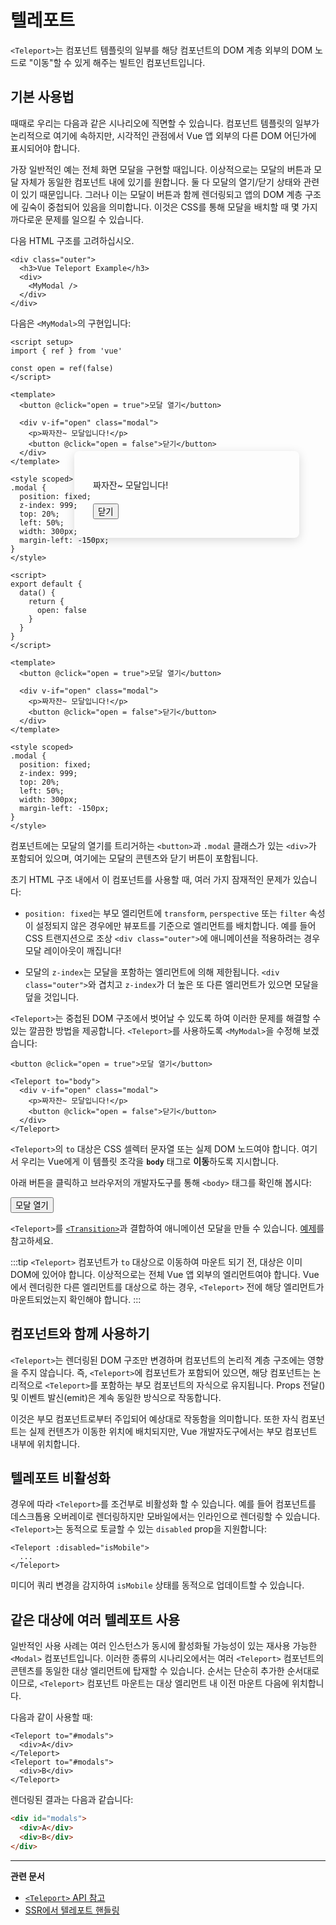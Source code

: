 # 텔레포트

`<Teleport>`는 컴포넌트 템플릿의 일부를 해당 컴포넌트의 DOM 계층 외부의 DOM 노드로 "이동"할 수 있게 해주는 빌트인 컴포넌트입니다.

## 기본 사용법

때때로 우리는 다음과 같은 시나리오에 직면할 수 있습니다.
컴포넌트 템플릿의 일부가 논리적으로 여기에 속하지만,
시각적인 관점에서 Vue 앱 외부의 다른 DOM 어딘가에 표시되어야 합니다.

가장 일반적인 예는 전체 화면 모달을 구현할 때입니다.
이상적으로는 모달의 버튼과 모달 자체가 동일한 컴포넌트 내에 있기를 원합니다.
둘 다 모달의 열기/닫기 상태와 관련이 있기 때문입니다.
그러나 이는 모달이 버튼과 함께 렌더링되고 앱의 DOM 계층 구조에 깊숙이 중첩되어 있음을 의미합니다.
이것은 CSS를 통해 모달을 배치할 때 몇 가지 까다로운 문제를 일으킬 수 있습니다.

다음 HTML 구조를 고려하십시오.

```vue-html
<div class="outer">
  <h3>Vue Teleport Example</h3>
  <div>
    <MyModal />
  </div>
</div>
```

다음은 `<MyModal>`의 구현입니다:

<div class="composition-api">

```vue
<script setup>
import { ref } from 'vue'

const open = ref(false)
</script>

<template>
  <button @click="open = true">모달 열기</button>

  <div v-if="open" class="modal">
    <p>짜자잔~ 모달입니다!</p>
    <button @click="open = false">닫기</button>
  </div>
</template>

<style scoped>
.modal {
  position: fixed;
  z-index: 999;
  top: 20%;
  left: 50%;
  width: 300px;
  margin-left: -150px;
}
</style>
```

</div>
<div class="options-api">

```vue
<script>
export default {
  data() {
    return {
      open: false
    }
  }
}
</script>

<template>
  <button @click="open = true">모달 열기</button>

  <div v-if="open" class="modal">
    <p>짜자잔~ 모달입니다!</p>
    <button @click="open = false">닫기</button>
  </div>
</template>

<style scoped>
.modal {
  position: fixed;
  z-index: 999;
  top: 20%;
  left: 50%;
  width: 300px;
  margin-left: -150px;
}
</style>
```

</div>

컴포넌트에는 모달의 열기를 트리거하는 `<button>`과 `.modal` 클래스가 있는 `<div>`가 포함되어 있으며,
여기에는 모달의 콘텐츠와 닫기 버튼이 포함됩니다.

초기 HTML 구조 내에서 이 컴포넌트를 사용할 때, 여러 가지 잠재적인 문제가 있습니다:

- `position: fixed`는 부모 엘리먼트에 `transform`, `perspective` 또는 `filter` 속성이 설정되지 않은 경우에만 뷰포트를 기준으로 엘리먼트를 배치합니다.
  예를 들어 CSS 트랜지션으로 조상 `<div class="outer">`에 애니메이션을 적용하려는 경우 모달 레이아웃이 깨집니다!

- 모달의 `z-index`는 모달을 포함하는 엘리먼트에 의해 제한됩니다.
  `<div class="outer">`와 겹치고 `z-index`가 더 높은 또 다른 엘리먼트가 있으면 모달을 덮을 것입니다.

`<Teleport>`는 중첩된 DOM 구조에서 벗어날 수 있도록 하여 이러한 문제를 해결할 수 있는 깔끔한 방법을 제공합니다. `<Teleport>`를 사용하도록 `<MyModal>`을 수정해 보겠습니다:

```vue-html{3,8}
<button @click="open = true">모달 열기</button>

<Teleport to="body">
  <div v-if="open" class="modal">
    <p>짜자잔~ 모달입니다!</p>
    <button @click="open = false">닫기</button>
  </div>
</Teleport>
```

`<Teleport>`의 `to` 대상은 CSS 셀렉터 문자열 또는 실제 DOM 노드여야 합니다.
여기서 우리는 Vue에게 이 템플릿 조각을 **`body`** 태그로 **이동**하도록 지시합니다.

아래 버튼을 클릭하고 브라우저의 개발자도구를 통해 `<body>` 태그를 확인해 봅시다:

<script setup>
let open = $ref(false)
</script>

<div class="demo">
  <button @click="open = true">모달 열기</button>
  <ClientOnly>
    <Teleport to="body">
      <div v-if="open" class="demo modal-demo">
        <p style="margin-bottom:20px">짜자잔~ 모달입니다!</p>
        <button @click="open = false">닫기</button>
      </div>
    </Teleport>
  </ClientOnly>
</div>

<style>
.modal-demo {
  position: fixed;
  z-index: 999;
  top: 20%;
  left: 50%;
  width: 300px;
  margin-left: -150px;
  background-color: var(--vt-c-bg);
  padding: 30px;
  border-radius: 8px;
  box-shadow: 0 4px 16px rgba(0, 0, 0, 0.15);
}
</style>

`<Teleport>`를 [`<Transition>`](./transition)과 결합하여 애니메이션 모달을 만들 수 있습니다.
[예제](/examples/#modal)를 참고하세요.

:::tip
`<Teleport>` 컴포넌트가 `to` 대상으로 이동하여 마운트 되기 전, 대상은 이미 DOM에 있어야 합니다.
이상적으로는 전체 Vue 앱 외부의 엘리먼트여야 합니다.
Vue에서 렌더링한 다른 엘리먼트를 대상으로 하는 경우, `<Teleport>` 전에 해당 엘리먼트가 마운트되었는지 확인해야 합니다.
:::

## 컴포넌트와 함께 사용하기

`<Teleport>`는 렌더링된 DOM 구조만 변경하며 컴포넌트의 논리적 계층 구조에는 영향을 주지 않습니다.
즉, `<Teleport>`에 컴포넌트가 포함되어 있으면, 해당 컴포넌트는 논리적으로 `<Teleport>`를 포함하는 부모 컴포넌트의 자식으로 유지됩니다.
Props 전달() 및 이벤트 발신(emit)은 계속 동일한 방식으로 작동합니다.

이것은 부모 컴포넌트로부터 주입되어 예상대로 작동함을 의미합니다.
또한 자식 컴포넌트는 실제 컨텐츠가 이동한 위치에 배치되지만, Vue 개발자도구에서는 부모 컴포넌트 내부에 위치합니다.

## 텔레포트 비활성화

경우에 따라 `<Teleport>`를 조건부로 비활성화 할 수 있습니다.
예를 들어 컴포넌트를 데스크톱용 오버레이로 렌더링하지만 모바일에서는 인라인으로 렌더링할 수 있습니다.
`<Teleport>`는 동적으로 토글할 수 있는 `disabled` prop을 지원합니다:

```vue-html
<Teleport :disabled="isMobile">
  ...
</Teleport>
```

미디어 쿼리 변경을 감지하여 `isMobile` 상태를 동적으로 업데이트할 수 있습니다.

## 같은 대상에 여러 텔레포트 사용

일반적인 사용 사례는 여러 인스턴스가 동시에 활성화될 가능성이 있는 재사용 가능한 `<Modal>` 컴포넌트입니다.
이러한 종류의 시나리오에서는 여러 `<Teleport>` 컴포넌트의 콘텐츠를 동일한 대상 엘리먼트에 탑재할 수 있습니다.
순서는 단순히 추가한 순서대로 이므로, `<Teleport>` 컴포넌트 마운트는 대상 엘리먼트 내 이전 마운트 다음에 위치합니다.

다음과 같이 사용할 때:

```vue-html
<Teleport to="#modals">
  <div>A</div>
</Teleport>
<Teleport to="#modals">
  <div>B</div>
</Teleport>
```

렌더링된 결과는 다음과 같습니다:

```html
<div id="modals">
  <div>A</div>
  <div>B</div>
</div>
```

---

**관련 문서**

- [`<Teleport>` API 참고](/api/built-in-components.html#teleport)
- [SSR에서 텔레포트 핸들링](/guide/scaling-up/ssr.html#텔레포트)
